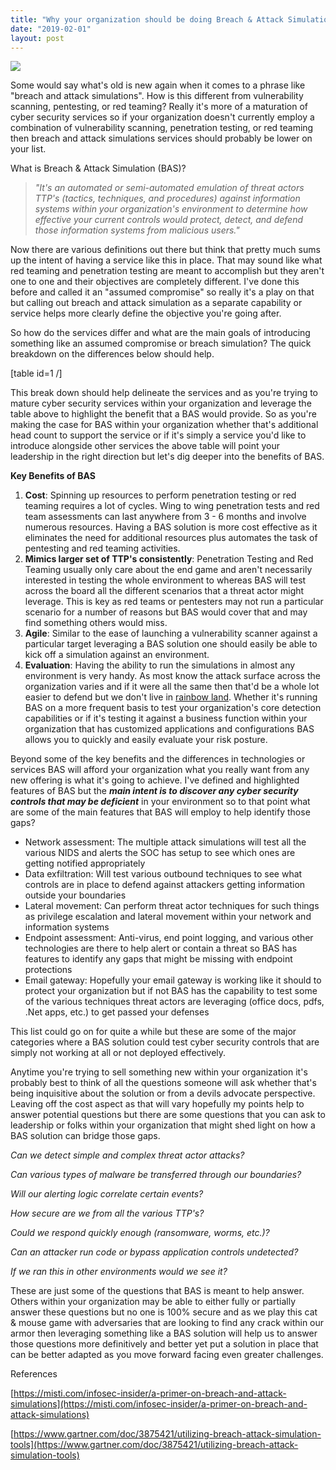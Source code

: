 ```yaml
---
title: "Why your organization should be doing Breach & Attack Simulations"
date: "2019-02-01"
layout: post
---
```


[![](images/logic-code-1024x512.jpg)](http://travisaltman.com/wp-content/logic-code.jpg)

Some would say what's old is new again when it comes to a phrase like "breach and attack simulations".  How is this different from vulnerability scanning, pentesting, or red teaming?  Really it's more of a maturation of cyber security services so if your organization doesn't currently employ a combination of vulnerability scanning, penetration testing, or red teaming then breach and attack simulations services should probably be lower on your list.

What is Breach & Attack Simulation (BAS)?

> _"It's an automated  or semi-automated emulation of threat actors TTP's (tactics, techniques, and procedures) against information systems within your organization's environment to determine how effective your current controls would protect, detect, and defend those information systems from malicious users."_

Now there are various definitions out there but think that pretty much sums up the intent of having a service like this in place.  That may sound like what red teaming and penetration testing are meant to accomplish but they aren't one to one and their objectives are completely different.  I've done this before and called it an "assumed compromise" so really it's a play on that but calling out breach and attack simulation as a separate capability or service helps more clearly define the objective you're going after.

So how do the services differ and what are the main goals of introducing something like an assumed compromise or breach simulation?  The quick breakdown on the differences below should help.

\[table id=1 /\]

This break down should help delineate the services and as you're trying to mature cyber security services within your organization and leverage the table above to highlight the benefit that a BAS would provide.  So as you're making the case for BAS within your organization whether that's additional head count to support the service or if it's simply a service you'd like to introduce alongside other services the above table will point your leadership in the right direction but let's dig deeper into the benefits of BAS.

**Key Benefits of BAS**

1. **Cost**:  Spinning up resources to perform penetration testing or red teaming requires a lot of cycles.  Wing to wing penetration tests and red team assessments can last anywhere from 3 - 6 months and involve numerous resources.  Having a BAS solution is more cost effective as it eliminates the need for additional resources plus automates the task of pentesting and red teaming activities.
2. **Mimics larger set of TTP's consistently**:  Penetration Testing and Red Teaming usually only care about the end game and aren't necessarily interested in testing the whole environment to whereas BAS will test across the board all the different scenarios that a threat actor might leverage.  This is key as red teams or pentesters may not run a particular scenario for a number of reasons but BAS would cover that and may find something others would miss.
3. **Agile**:  Similar to the ease of launching a vulnerability scanner against a particular target leveraging a BAS solution one should easily be able to kick off a simulation against an environment.
4. **Evaluation**:  Having the ability to run the simulations in almost any environment is very handy.  As most know the attack surface across the organization varies and if it were all the same then that'd be a whole lot easier to defend but we don't live in [rainbow land](https://www.youtube.com/watch?v=C-ztmhwkEUw).  Whether it's running BAS on a more frequent basis to test your organization's core detection capabilities or if it's testing it against a business function within your organization that has customized applications and configurations BAS allows you to quickly and easily evaluate your risk posture.

Beyond some of the key benefits and the differences in technologies or services BAS will afford your organization what you really want from any new offering is what it's going to achieve.  I've defined and highlighted features of BAS but the **_main intent is to discover any cyber security controls that may be deficient_** in your environment so to that point what are some of the main features that BAS will employ to help identify those gaps?

- Network assessment:  The multiple attack simulations will test all the various NIDS and alerts the SOC has setup to see which ones are getting notified appropriately
- Data exfiltration:  Will test various outbound techniques to see what controls are in place to defend against attackers getting information outside your boundaries
- Lateral movement:  Can perform threat actor techniques for such things as privilege escalation and lateral movement within your network and information systems
- Endpoint assessment:  Anti-virus, end point logging, and various other technologies are there to help alert or contain a threat so BAS has features to identify any gaps that might be missing with endpoint protections
- Email gateway:  Hopefully your email gateway is working like it should to protect your organization but if not BAS has the capability to test some of the various techniques threat actors are leveraging (office docs, pdfs, .Net apps, etc.) to get passed your defenses

This list could go on for quite a while but these are some of the major categories where a BAS solution could test cyber security controls that are simply not working at all or not deployed effectively.

Anytime you're trying to sell something new within your organization it's probably best to think of all the questions someone will ask whether that's being inquisitive about the solution or from a devils advocate perspective.  Leaving off the cost aspect as that will vary hopefully my points help to answer potential questions but there are some questions that you can ask to leadership or folks within your organization that might shed light on how a BAS solution can bridge those gaps.

_Can we detect simple and complex threat actor attacks?_

_Can various types of malware be transferred through our boundaries?_

_Will our alerting logic correlate certain events?_

_How secure are we from all the various TTP's?_

_Could we respond quickly enough (ransomware, worms, etc.)?_

_Can an attacker run code or bypass application controls undetected?_

_If we ran this in other environments would we see it?_

These are just some of the questions that BAS is meant to help answer.  Others within your organization may be able to either fully or partially answer these questions but no one is 100% secure and as we play this cat & mouse game with adversaries that are looking to find any crack within our armor then leveraging something like a BAS solution will help us to answer those questions more definitively and better yet put a solution in place that can be better adapted as you move forward facing even greater challenges.

References

[https://misti.com/infosec-insider/a-primer-on-breach-and-attack-simulations](https://misti.com/infosec-insider/a-primer-on-breach-and-attack-simulations)

[https://www.gartner.com/doc/3875421/utilizing-breach-attack-simulation-tools](https://www.gartner.com/doc/3875421/utilizing-breach-attack-simulation-tools)
